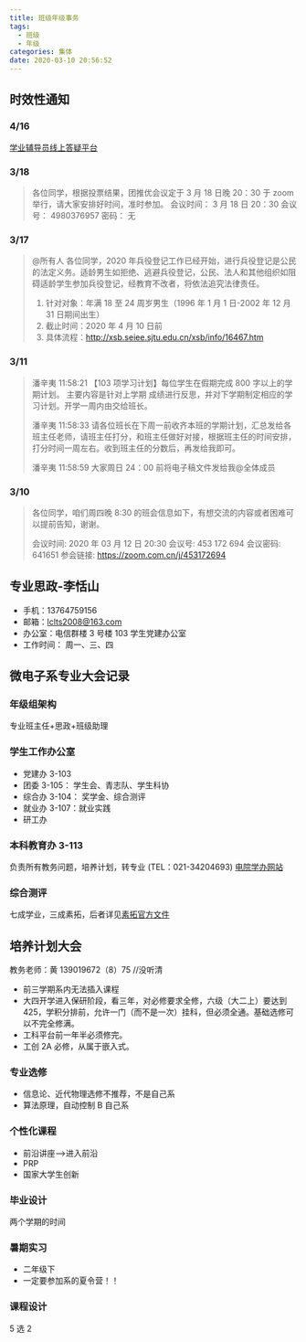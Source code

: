 ```yaml
---
title: 班级年级事务
tags:
  - 班级
  - 年级
categories: 集体
date: 2020-03-10 20:56:52
---
```


## 时效性通知

### 4/16

[学业辅导员线上答疑平台](https://mp.weixin.qq.com/s/mgVpzHDiiQrBX7JR8OaXFA)

<!--more-->

### 3/18

> 各位同学，根据投票结果，团推优会议定于 3 月 18 日晚 20：30 于 zoom 举行，请大家安排好时间，准时参加。
> 会议时间：
> 3 月 18 日 20：30
> 会议号：
> 4980376957
> 密码：
> 无

### 3/17

> @所有人
> 各位同学，2020 年兵役登记工作已经开始，进行兵役登记是公民的法定义务。适龄男生如拒绝、逃避兵役登记，公民、法人和其他组织如阻碍适龄学生参加兵役登记，经教育不改者，将依法追究法律责任。
>
> 1. 针对对象：年满 18 至 24 周岁男生（1996 年 1 月 1 日-2002 年 12 月 31 日期间出生）
> 2. 截止时间：2020 年 4 月 10 日前
> 3. 具体流程：<http://xsb.seiee.sjtu.edu.cn/xsb/info/16467.htm>

### 3/11

> 潘辛夷 11:58:21
> 【103 项学习计划】每位学生在假期完成 800 字以上的学期计划。 主要内容是针对上学期 成绩进行反思，并对下学期制定相应的学习计划。开学一周内由交给班长。
>
> 潘辛夷 11:58:33
> 请各位班长在下周一前收齐本班的学期计划，汇总发给各班主任老师，请班主任打分，和班主任做好对接，根据班主任的时间安排，打分时间一周左右。收到班主任的分数后，再发给我即可。
>
> 潘辛夷 11:58:59
> 大家周日 24：00 前将电子稿文件发给我@全体成员

### 3/10

> 各位同学，咱们周四晚 8:30 的班会信息如下，有想交流的内容或者困难可以提前告知，谢谢。
>
> 会议时间: 2020 年 03 月 12 日 20:30
> 会议号: 453 172 694
> 会议密码: 641651
> 参会链接: <https://zoom.com.cn/j/453172694>

## 专业思政-李恬山

- 手机：13764759156
- 邮箱：lclts2008@163.com
- 办公室：电信群楼 3 号楼 103 学生党建办公室
- 工作时间： 周一、三、四

## 微电子系专业大会记录

### 年级组架构

专业班主任+思政+班级助理

### 学生工作办公室

- 党建办 3-103
- 团委 3-105： 学生会、青志队、学生科协
- 综合办 3-104： 奖学金、综合测评
- 就业办 3-107：就业实践
- 研工办

### 本科教育办 3-113

负责所有教务问题，培养计划，转专业
(TEL：021-34204693)
[电院学办网站](http://xsb.seiee.sjtu.edu.cn)

### 综合测评

七成学业，三成素拓，后者详见[素拓官方文件](上海交通大学电子信息与电气工程学院学生综合测评实施条例【2018.5】.pdf)

## 培养计划大会

教务老师：黄 139019672（8）75 //没听清

- 前三学期系内无法插入课程
- 大四开学进入保研阶段，看三年，对必修要求全修，六级（大二上）要达到 425，学积分排前，允许一门（而不是一次）挂科，但必须全通。基础选修可以不完全修满。
- 工科平台前一年半必须修完。
- 工创 2A 必修，从属于嵌入式。

### 专业选修

- 信息论、近代物理选修不推荐，不是自己系
- 算法原理，自动控制 B 自己系

### 个性化课程

- 前沿讲座——>进入前沿
- PRP
- 国家大学生创新

### 毕业设计

两个学期的时间

### 暑期实习

- 二年级下
- 一定要参加系的夏令营！！

### 课程设计

5 选 2
